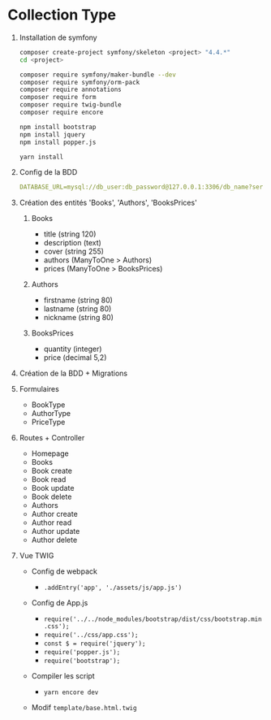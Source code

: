 # Collection Type

1. Installation de symfony
    ```bash
    composer create-project symfony/skeleton <project> "4.4.*"
    cd <project>

    composer require symfony/maker-bundle --dev
    composer require symfony/orm-pack
    composer require annotations
    composer require form
    composer require twig-bundle
    composer require encore

    npm install bootstrap
    npm install jquery
    npm install popper.js

    yarn install
    ```

2. Config de la BDD
    ```yaml
    DATABASE_URL=mysql://db_user:db_password@127.0.0.1:3306/db_name?serverVersion=5.7
    ```


3. Création des entités 'Books', 'Authors', 'BooksPrices'

    1. Books
        - title (string 120)
        - description (text)
        - cover (string 255)
        - authors (ManyToOne > Authors)
        - prices (ManyToOne > BooksPrices)
    
    2. Authors
        - firstname (string 80)
        - lastname (string 80)
        - nickname (string 80)

    3. BooksPrices
        - quantity (integer)
        - price (decimal 5,2)


4. Création de la BDD + Migrations

5. Formulaires
    - BookType
    - AuthorType
    - PriceType

6. Routes + Controller
    - Homepage
    - Books
    - Book create
    - Book read
    - Book update
    - Book delete
    - Authors
    - Author create
    - Author read
    - Author update
    - Author delete

7. Vue TWIG
    - Config de webpack
        - `.addEntry('app', './assets/js/app.js')`
    - Config de App.js
        - `require('../../node_modules/bootstrap/dist/css/bootstrap.min.css');`
        - `require('../css/app.css');`
        - `const $ = require('jquery');`
        - `require('popper.js');`
        - `require('bootstrap');`
    - Compiler les script
        - `yarn encore dev`
    
    - Modif `template/base.html.twig`